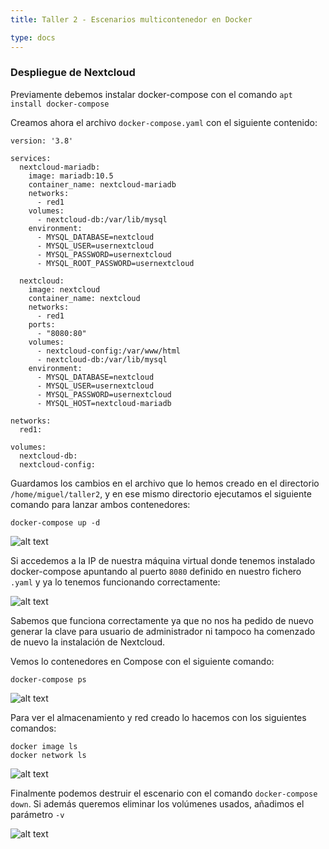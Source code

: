```yaml
---
title: Taller 2 - Escenarios multicontenedor en Docker

type: docs
---
```

### Despliegue de Nextcloud
Previamente debemos instalar docker-compose con el comando `apt install docker-compose`

Creamos ahora el archivo `docker-compose.yaml` con el siguiente contenido:

```
version: '3.8'

services:
  nextcloud-mariadb:
    image: mariadb:10.5
    container_name: nextcloud-mariadb
    networks:
      - red1
    volumes:
      - nextcloud-db:/var/lib/mysql
    environment:
      - MYSQL_DATABASE=nextcloud
      - MYSQL_USER=usernextcloud
      - MYSQL_PASSWORD=usernextcloud
      - MYSQL_ROOT_PASSWORD=usernextcloud

  nextcloud:
    image: nextcloud
    container_name: nextcloud
    networks:
      - red1
    ports:
      - "8080:80"
    volumes:
      - nextcloud-config:/var/www/html
      - nextcloud-db:/var/lib/mysql
    environment:
      - MYSQL_DATABASE=nextcloud
      - MYSQL_USER=usernextcloud
      - MYSQL_PASSWORD=usernextcloud
      - MYSQL_HOST=nextcloud-mariadb

networks:
  red1:

volumes:
  nextcloud-db:
  nextcloud-config:
```

Guardamos los cambios en el archivo que lo hemos creado en el directorio `/home/miguel/taller2`, y en ese mismo directorio ejecutamos el siguiente comando para lanzar ambos contenedores:
```
docker-compose up -d
```
![alt text](/images/tdocker-3.png)

Si accedemos a la IP de nuestra máquina virtual donde tenemos instalado docker-compose apuntando al puerto `8080` definido en nuestro fichero `.yaml` y ya lo tenemos funcionando correctamente:

![alt text](/images/tdocker4-png.png)

Sabemos que funciona correctamente ya que no nos ha pedido de nuevo generar la clave para usuario de administrador ni tampoco ha comenzado de nuevo la instalación de Nextcloud.

Vemos lo contenedores en Compose con el siguiente comando:
```
docker-compose ps
```

![alt text](/images/tdocker5.png)

Para ver el almacenamiento y red creado lo hacemos con los siguientes comandos:

```
docker image ls
docker network ls
```

![alt text](/images/tdocker-6.png)

Finalmente podemos destruir el escenario con el comando `docker-compose down`. Si además queremos eliminar los volúmenes usados, añadimos el parámetro `-v`

![alt text](/images/tdocker-7.png)